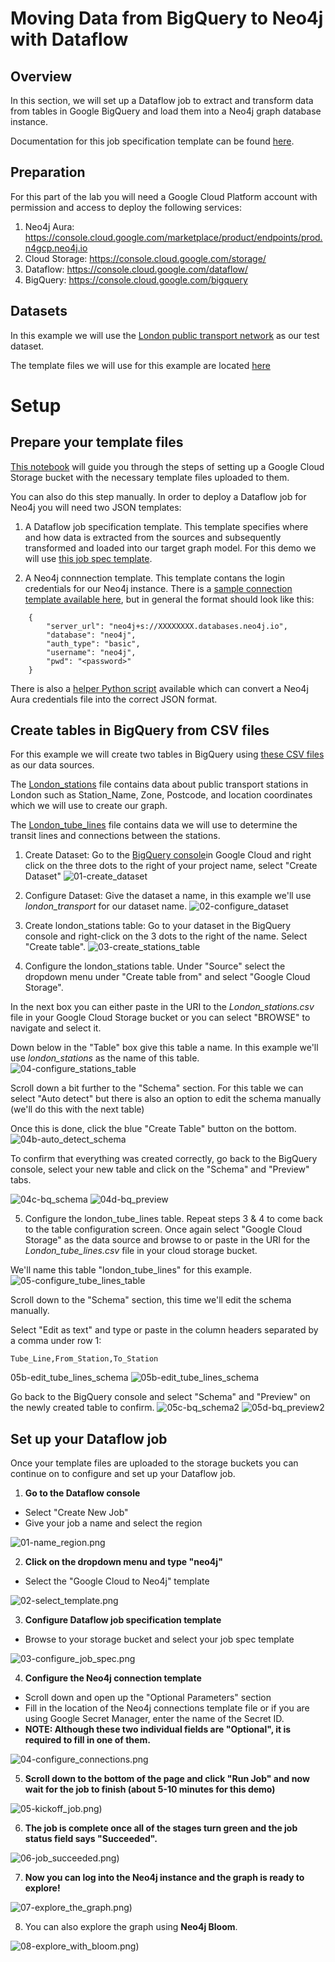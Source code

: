 # Moving Data from BigQuery to Neo4j with Dataflow 

## Overview
In this section, we will set up a Dataflow job to extract and transform data from tables in Google BigQuery and load them into a Neo4j graph database instance.

Documentation for this job specification template can be found [here](https://neo4j.com/docs/dataflow-bigquery/current/). 

## Preparation
For this part of the lab you will need a Google Cloud Platform account with permission and access to deploy the following services:

1. Neo4j Aura: https://console.cloud.google.com/marketplace/product/endpoints/prod.n4gcp.neo4j.io
2. Cloud Storage: https://console.cloud.google.com/storage/
3. Dataflow: https://console.cloud.google.com/dataflow/
4. BigQuery: https://console.cloud.google.com/bigquery

## Datasets
In this example we will use the [London public transport network](datasets/csv_files/london_transport/) as our test dataset.

The template files we will use for this example are located [here](./templates/)

# Setup
## Prepare your template files

[This notebook](notebook/neo4j_dataflow_bigquery.ipynb) will guide you through the steps of setting up a Google Cloud Storage bucket with the necessary template files uploaded to them. 

You can also do this step manually. In order to deploy a Dataflow job for Neo4j you will need two JSON templates:

1. A Dataflow job specification template. This template specifies where and how data is extracted from the sources and subsequently transformed and loaded into our target graph model. For this demo we will use [this job spec template](datasets/templates/transport_for_london/london_transport_job_spec_custom_query.json). 

2. A Neo4j connnection template. This template contans the login credentials for our Neo4j instance. There is a [sample connection template available here](datasets/templates/neo4j-connection_template.json), but in general the format should look like this:

```
    {
        "server_url": "neo4j+s://XXXXXXXX.databases.neo4j.io",
        "database": "neo4j",
        "auth_type": "basic",
        "username": "neo4j",
        "pwd": "<password>"
    }
```

There is also a [helper Python script](helper-scripts/neo4j_connection.py) available which can convert a Neo4j Aura credentials file into the correct JSON format. 

## Create tables in BigQuery from CSV files

For this example we will create two tables in BigQuery using [these CSV files](./csv/) as our data sources. 

The [London_stations](./csv/London_stations.csv) file contains data about public transport stations in London such as Station_Name, Zone, Postcode, and location coordinates which we will use to create our graph. 

The [London_tube_lines](./csv/London_tube_lines.csv) file contains data we will use to determine the transit lines and connections between the stations. 

1. Create Dataset: Go to the [BigQuery console](https://console.cloud.google.com/bigquery)in Google Cloud and right click on the three dots to the right of your project name, select "Create Dataset"
![01-create_dataset](./images/01-setup_bq/01-create_dataset.png)


2. Configure Dataset: Give the dataset a name, in this example we'll use *london_transport* for our dataset name.
![02-configure_dataset](./images/01-setup_bq/02-configure_dataset.png)

3. Create london_stations table: Go to your dataset in the BigQuery console and right-click on the 3 dots to the right of the name. Select "Create table". 
![03-create_stations_table](./images/01-setup_bq/03-create_stations_table.png)

4. Configure the london_stations table. Under "Source" select the dropdown menu under "Create table from" and select "Google Cloud Storage". 

In the next box you can either paste in the URI to the *London_stations.csv* file in your Google Cloud Storage bucket or you can select "BROWSE" to navigate and select it. 

Down below in the "Table" box give this table a name. In this example we'll use *london_stations* as the name of this table. 
![04-configure_stations_table](./images/01-setup_bq/04-configure_stations_table.png)

Scroll down a bit further to the "Schema" section. For this table we can select "Auto detect" but there is also an option to edit the schema manually (we'll do this with the next table)

Once this is done, click the blue "Create Table" button on the bottom.
![04b-auto_detect_schema](./images/01-setup_bq/04b-auto_detect_schema.png)

To confirm that everything was created correctly, go back to the BigQuery console, select your new table and click on the "Schema" and "Preview" tabs.

![04c-bq_schema](./images/01-setup_bq/04c-bq_schema.png)
![04d-bq_preview](./images/01-setup_bq/04d-bq_preview.png)

5. Configure the london_tube_lines table. Repeat steps 3 & 4 to come back to the table configuration screen. Once again select "Google Cloud Storage" as the data source and browse to or paste in the URI for the *London_tube_lines.csv* file in your cloud storage bucket. 

We'll name this table "london_tube_lines" for this example. 
![05-configure_tube_lines_table](./images/01-setup_bq/05-configure_tube_lines_table.png)

Scroll down to the "Schema" section, this time we'll edit the schema manually. 

Select "Edit as text" and type or paste in the column headers separated by a comma under row 1:

```
Tube_Line,From_Station,To_Station
```

05b-edit_tube_lines_schema
![05b-edit_tube_lines_schema](./images/01-setup_bq/05b-edit_tube_lines_schema.png)

Go back to the BigQuery console and select "Schema" and "Preview" on the newly created table to confirm.
![05c-bq_schema2](./images/01-setup_bq/05c-bq_schema2.png)
![05d-bq_preview2](./images/01-setup_bq/05d-bq_preview2.png)


## Set up your Dataflow job

Once your template files are uploaded to the storage buckets you can continue on to configure and set up your Dataflow job. 

1. **Go to the Dataflow console**
- Select "Create New Job"
- Give your job a name and select the region

![01-name_region.png](./images/02-dataflow_job/01-name_region.png)

2. **Click on the dropdown menu and type "neo4j"**
- Select the "Google Cloud to Neo4j" template

![02-select_template.png](./images/02-dataflow_job/02-select_template.png)

3. **Configure Dataflow job specification template** 
- Browse to your storage bucket and select your job spec template

![03-configure_job_spec.png](./images/02-dataflow_job/03-configure_job_spec.png)

4. **Configure the Neo4j connection template** 
- Scroll down and open up the "Optional Parameters" section
- Fill in the location of the Neo4j connections template file or if you are using Google Secret Manager, enter the name of the Secret ID. 
- __NOTE: Although these two individual fields are "Optional", it is required to fill in one of them.__

![04-configure_connections.png](./images/02-dataflow_job/04-configure_connections.png)

5. **Scroll down to the bottom of the page and click "Run Job" and now wait for the job to finish (about 5-10 minutes for this demo)**

![05-kickoff_job.png)](./images/02-dataflow_job/05-kickoff_job.png)

6. **The job is complete once all of the stages turn green and the job status field says "Succeeded".**

![06-job_succeeded.png)](./images/02-dataflow_job/06-job_succeeded.png)

7. **Now you can log into the Neo4j instance and the graph is ready to explore!**

![07-explore_the_graph.png)](./images/02-dataflow_job/07-explore_the_graph.png)

8. You can also explore the graph using __Neo4j Bloom__.

![08-explore_with_bloom.png)](./images/02-dataflow_job/08-explore_with_bloom.png)